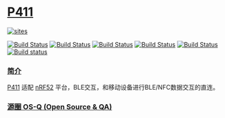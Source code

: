 ﻿# [P411](https://github.com/OS-Q/P411)

[![sites](http://182.61.61.133/link/resources/OSQ.png)](http://www.OS-Q.com)

[![Build Status](https://github.com/OS-Q/P411/workflows/CI/badge.svg)](https://github.com/OS-Q/P411/actions/workflows/CI.yml)
[![Build Status](https://github.com/OS-Q/P411/workflows/CD/badge.svg)](https://github.com/OS-Q/P411/actions/workflows/CD.yml)
[![Build Status](https://circleci.com/gh/OS-Q/P411.svg?style=svg)](https://circleci.com/gh/OS-Q/P411)
[![Build Status](https://travis-ci.com/OS-Q/P411.svg?branch=master)](https://travis-ci.com/OS-Q/P411)
[![Build Status](https://cloud.drone.io/api/badges/OS-Q/P411/status.svg)](https://cloud.drone.io/OS-Q/P411)
[![Build status](https://ci.appveyor.com/api/projects/status/hbkbxwxsay1whbfq?svg=true)](https://ci.appveyor.com/project/Qitas/P411)

### [简介](https://github.com/OS-Q/P411/wiki)

[P411](https://github.com/OS-Q/P411) 适配 [nRF52](https://www.nordicsemi.com/Products/Low-power-short-range-wireless/Bluetooth-low-energy) 平台，BLE交互，和移动设备进行BLE/NFC数据交互的直连。

### [源圈 OS-Q (Open Source & QA) ](http://www.OS-Q.com)
